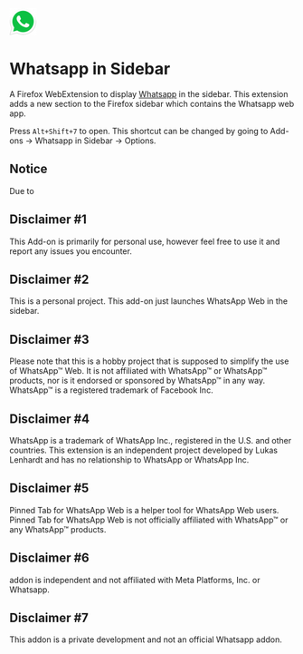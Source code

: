 ![image](/icons/48x48.png)

# Whatsapp in Sidebar

A Firefox WebExtension to display [Whatsapp](https://web.whatsapp.com/) in the sidebar. This extension adds a new section to the Firefox sidebar which contains the Whatsapp web app.

Press `Alt+Shift+7` to open. This shortcut can be changed by going to Add-ons -> Whatsapp in Sidebar -> Options.

## Notice

Due to

## Disclaimer #1

This Add-on is primarily for personal use, however feel free to use it and report any issues you encounter.

## Disclaimer #2

This is a personal project. This add-on just launches WhatsApp Web in the sidebar.

## Disclaimer #3

Please note that this is a hobby project that is supposed to simplify the use of WhatsApp™ Web. It is not affiliated with WhatsApp™ or WhatsApp™ products, nor is it endorsed or sponsored by WhatsApp™ in any way. WhatsApp™ is a registered trademark of Facebook Inc.

## Disclaimer #4

WhatsApp is a trademark of WhatsApp Inc., registered in the U.S. and other countries. This extension is an independent project developed by Lukas Lenhardt and has no relationship to WhatsApp or WhatsApp Inc.

## Disclaimer #5

Pinned Tab for WhatsApp Web is a helper tool for WhatsApp Web users. Pinned Tab for WhatsApp Web is not officially affiliated with WhatsApp™ or any WhatsApp™ products.

## Disclaimer #6

addon is independent and not affiliated with Meta Platforms, Inc. or Whatsapp.

## Disclaimer #7

This addon is a private development and not an official Whatsapp addon.
